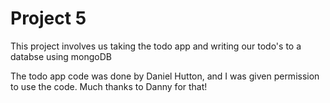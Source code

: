 Project 5
=========

This project involves us taking the todo app and writing our todo's
to a databse using mongoDB

The todo app code was done by Daniel Hutton, and I was given permission
to use the code. Much thanks to Danny for that!